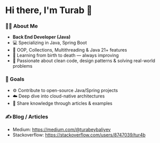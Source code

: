 # Hi there, I'm Turab 👋

### 👨‍💻 About Me
- **Back End Developer (Java)**
- 💻 Specializing in Java, Spring Boot
- 🧠 OOP, Collections, Multithreading & Java 21+ features
- 🌱 Learning from birth to death — always improving
- 🚀 Passionate about clean code, design patterns & solving real-world problems

### 🎯 Goals
- ⚙️ Contribute to open-source Java/Spring projects
- ☁️ Deep dive into cloud-native architectures
- 📘 Share knowledge through articles & examples

### ✍️ Blog / Articles
- Medium: https://medium.com/@turabeybaliyev
- Stackoverflow: https://stackoverflow.com/users/8747039/tur4b
